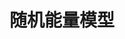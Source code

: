 <style>
h2 { font: 24px !important; }
h3 { font: 20px !important; }
p { font: 16px !important; }
</style>

# 随机能量模型
